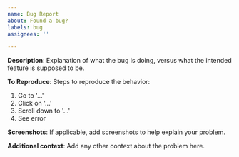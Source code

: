 ```yaml
---
name: Bug Report
about: Found a bug?
labels: bug
assignees: ''

---
```


**Description**:
Explanation of what the bug is doing, versus what the intended feature is supposed to be.

**To Reproduce**:
Steps to reproduce the behavior:
1. Go to '...'
2. Click on '...'
3. Scroll down to '...'
4. See error

**Screenshots**:
If applicable, add screenshots to help explain your problem.

**Additional context**:
Add any other context about the problem here.
